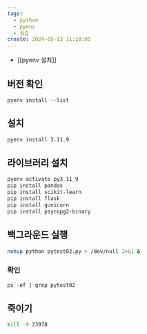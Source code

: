 ```yaml
---
tags:
  - python
  - pyenv
  - 실습
create: 2024-05-13 11:20:05
---
```


- [[pyenv 설치]]

## 버전 확인

```
pyenv install --list
```

## 설치

```sh
pyenv install 3.11.9
```

## 라이브러리 설치
```sh
pyenv activate py3_11_9
pip install pandas
pip install scikit-learn
pip install flask
pip install gunicorn
pip install psycopg2-binary
```

## 백그라운드 실행
```sh
nohup python pytest02.py > /dev/null 2>&1 &
```

### 확인
```ps
ps -ef | grep pytest02
```

## 죽이기

```sh
kill -9 23978
```
